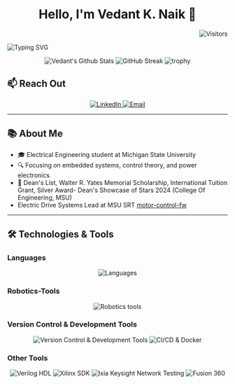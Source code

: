 <div align="center">
  <h1>Hello, I'm Vedant K. Naik 👋</h1>
</div>
<p align="center">
  <p align="right">
  <img src="https://api.visitorbadge.io/api/visitors?path=https%3A%2F%2Fgithub.com%2Froboticvedant%2F&labelColor=%23697689&countColor=%232ccce4&style=plastic" alt="Visitors" />
</p>
    <img src="https://readme-typing-svg.demolab.com?font=Fira+Code&pause=1000&color=36BCF7&width=435&lines=Electrical+Engineering+Student;Embedded+Systems+Enthusiast;Robotics+and+AI+Developer;Firmware+Developer" alt="Typing SVG" />
</p>

<div align="center">
 
  ![Vedant's Github Stats](https://github-readme-stats.vercel.app/api?username=roboticvedant&show_icons=true_color=fff&icon_color=79ff97&text_color=9f9f9f&bg_color=151515)
![GitHub Streak](https://github-readme-streak-stats.herokuapp.com/?user=roboticvedant&theme=dark&count_private=true&theme=radical)
![trophy](https://github-profile-trophy.vercel.app/?username=roboticvedant&theme=onestar&no-frame=true&column=3&row=2&)

</div>

## 📫 Reach Out
<p align="center">
  <a href="https://www.linkedin.com/in/vedantknaik">
    <img src="https://img.shields.io/badge/LinkedIn-%230077B5?style=for-the-badge&logo=linkedin" alt="LinkedIn" />
  </a>
  <a href="mailto:vnaik792014@gmail.com">
    <img src="https://img.shields.io/badge/Email-D14836?style=for-the-badge&logo=gmail&logoColor=white" alt="Email" />
  </a>
</p>

---

## 📚 About Me
- 🎓 Electrical Engineering student at Michigan State University
- 🔍 Focusing on embedded systems, control theory, and power electronics
- 🏅 Dean's List, Walter R. Yates Memorial Scholarship, International Tuition Grant, Silver Award- Dean's Showcase of Stars 2024 (College Of Engineering, MSU)
- Electric Drive Systems Lead at MSU SRT [motor-control-fw](https://github.com/MSU-Solar/motor_controller_schip)

---

## 🛠 Technologies & Tools

### Languages
<p align="center">
  <img src="https://skillicons.dev/icons?i=python,cpp,c" alt="Languages" />
</p>

### Robotics-Tools
<p align="center">
  <img src="https://skillicons.dev/icons?i=arduino,raspberrypi,matlab,ros,opencv,tensorflow" alt="Robotics tools" />
</p>

### Version Control & Development Tools
<p align="center">
  <img src="https://skillicons.dev/icons?i=git,github,linux" alt="Version Control & Development Tools" />
  <img src="https://skillicons.dev/icons?i=gitlab,docker" alt="CI/CD & Docker" />
</p>

### Other Tools
<p align="center">
  <img src="https://img.shields.io/badge/Verilog%20HDL-%FF236347?style=flat-square" alt="Verilog HDL" />
  <img src="https://img.shields.io/badge/Xilinx%20SDK-%23FF6347?style=flat-square" alt="Xilinx SDK" />
  <img src="https://img.shields.io/badge/Ixia%20Keysight%20Network%20Testing-0073CF?style=flat-square" alt="Ixia Keysight Network Testing" />
  <img src="https://img.shields.io/badge/Fusion%20360-%2323FF47?style=flat-square" alt="Fusion 360" />
</p>




